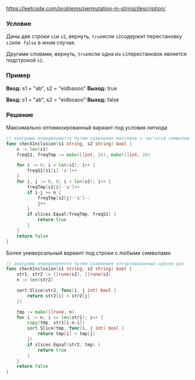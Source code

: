 https://leetcode.com/problems/permutation-in-string/description/
### Условие

Даны две строки `s1`и `s2`, вернуть, `true`если `s2`содержит перестановку `s1`или  `false` в ином случае.

Другими словами, вернуть, `true`если одна из `s1`перестановок является подстрокой `s2`.
### Пример
**Ввод:** s1 = "ab", s2 = "eidbaooo"
**Выход:** true

**Ввод:** s1 = "ab", s2 = "eidboaoo"
**Выход:** false
### Решение
Максимально оптимизированный вариант под условия литкода
```go
// анаграма определеяется путем сравнения массивов с частотой символов
func checkInclusion(s1 string, s2 string) bool {
	n := len(s1)
	freqS1, freqTmp := make([]int, 26), make([]int, 26)

	for i := 0; i < len(s1); i++ {
		freqS1[s1[i]-'a']++
	}
	for i, j := 0, 0; i < len(s2); i++ {
		freqTmp[s2[i]-'a']++
		if i-j >= n {
			freqTmp[s2[j]-'a']--
			j++
		}
		if slices.Equal(freqTmp, freqS1) {
			return true
		}
	}
	return false
}
```

Более универсальный вариант под строки с любыми символами
```go
// анаграма определеяется путем сравнения отсортированных срезов рун
func checkInclusion(s1 string, s2 string) bool {
    str1, str2 := []rune(s2), []rune(s1)
	n := len(str2)

	sort.Slice(str2, func(i, j int) bool {
		return str2[i] < str2[j]
	})

	tmp := make([]rune, n)
	for i := n; i <= len(str1); i++ {
		copy(tmp, str1[i-n:i])
		sort.Slice(tmp, func(i, j int) bool {
			return tmp[i] < tmp[j]
		})
		if slices.Equal(str2, tmp) {
			return true
		}
	}
	return false
}
```